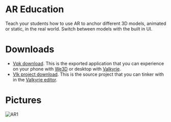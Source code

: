 # AR Education
Teach your students how to use AR to anchor different 3D models, animated or static, in the real world. Switch between models with the built in UI.

# Downloads

- [Vpk download](https://cdn2.talansoft.com/ftp/samples/AR-Sample-V2.vpk). This is the exported application that you can experience on your phone with [We3D](https://www.talansoft.com/vlk/downloads#we3d) or desktop with [Valkyrie](https://www.talansoft.com/vlk/downloads#vlk).
- [Vlk project download](https://cdn2.talansoft.com/ftp/samples/AR-Sample-V2.zip). This is the source project that you can tinker with in the [Valkyrie editor](https://www.talansoft.com/vlk/downloads#vlk).

# Pictures

![AR1](https://cdn2.talansoft.com/ftp/img/www/Education-1600x1200.jpg)
